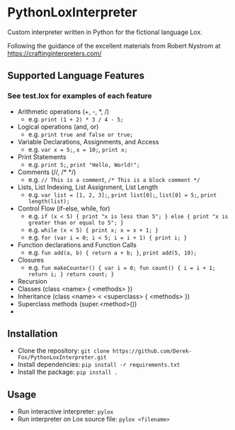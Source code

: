 # PythonLoxInterpreter
Custom interpreter written in Python for the fictional language Lox.

Following the guidance of the excellent materials from Robert Nystrom at https://craftinginterpreters.com/

## Supported Language Features
### See test.lox for examples of each feature
- Arithmetic operations (+, -, *, /)
  - e.g. `print (1 + 2) * 3 / 4 - 5;`
- Logical operations (and, or)
  - e.g. `print true and false or true;`
- Variable Declarations, Assignments, and Access
  - e.g. `var x = 5;`, `x = 10;`, `print x;`
- Print Statements
  - e.g. `print 5;`, `print "Hello, World!";`
- Comments (//, /* */)
  - e.g. `// This is a comment`, `/* This is a block comment */`
- Lists, List Indexing, List Assignment, List Length
  - e.g. `var list = [1, 2, 3];`, `print list[0];`, `list[0] = 5;`, `print length(list);`
- Control Flow (if-else, while, for)
  - e.g. `if (x < 5) { print "x is less than 5"; } else { print "x is greater than or equal to 5"; }`
  - e.g. `while (x < 5) { print x; x = x + 1; }`
  - e.g. `for (var i = 0; i < 5; i = i + 1) { print i; }`
- Function declarations and Function Calls
  - e.g. `fun add(a, b) { return a + b; }`, `print add(5, 10);`
- Closures
  - e.g. `fun makeCounter() { var i = 0; fun count() { i = i + 1; return i; } return count; }`
- Recursion
- Classes (class \<name> { \<methods> })
- Inheritance (class \<name> < \<superclass> { \<methods> })
- Superclass methods (super.\<method>())
- 

## Installation
- Clone the repository:
`git clone https://github.com/Derek-Fox/PythonLoxInterpreter.git`
- Install dependencies:
`pip install -r requirements.txt`
- Install the package: `pip install .`

## Usage
- Run interactive interpreter: `pylox`
- Run interpreter on Lox source file: `pylox <filename>`
